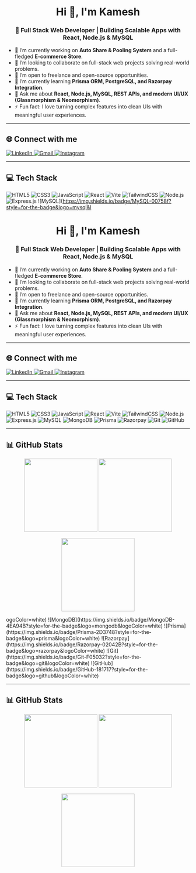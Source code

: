 <h1 align="center">Hi 👋, I'm Kamesh</h1>
<h3 align="center">🚀 Full Stack Web Developer | Building Scalable Apps with React, Node.js & MySQL</h3>

- 🔭 I’m currently working on **Auto Share & Pooling System** and a full-fledged **E-commerce Store**.
- 👯 I’m looking to collaborate on full-stack web projects solving real-world problems.
- 🤝 I’m open to freelance and open-source opportunities.
- 🌱 I’m currently learning **Prisma ORM, PostgreSQL, and Razorpay Integration**.
- 💬 Ask me about **React, Node.js, MySQL, REST APIs, and modern UI/UX (Glassmorphism & Neomorphism)**.
- ⚡ Fun fact: I love turning complex features into clean UIs with meaningful user experiences.

---

## 🌐 Connect with me

<p>
  <a href="https://www.linkedin.com/in/your-linkedin-id/" target="_blank">
    <img src="https://img.shields.io/badge/LinkedIn-blue?style=for-the-badge&logo=linkedin&logoColor=white" alt="LinkedIn"/>
  </a>
  <a href="mailto:your-email@gmail.com" target="_blank">
    <img src="https://img.shields.io/badge/Gmail-red?style=for-the-badge&logo=gmail&logoColor=white" alt="Gmail"/>
  </a>
  <a href="https://instagram.com/your-instagram" target="_blank">
    <img src="https://img.shields.io/badge/Instagram-pink?style=for-the-badge&logo=instagram&logoColor=white" alt="Instagram"/>
  </a>
</p>

---

## 💻 Tech Stack

![HTML5](https://img.shields.io/badge/HTML5-e34c26?style=for-the-badge&logo=html5&logoColor=white)
![CSS3](https://img.shields.io/badge/CSS3-264de4?style=for-the-badge&logo=css3&logoColor=white)
![JavaScript](https://img.shields.io/badge/JavaScript-f0db4f?style=for-the-badge&logo=javascript&logoColor=black)
![React](https://img.shields.io/badge/React-61DBFB?style=for-the-badge&logo=react&logoColor=black)
![Vite](https://img.shields.io/badge/Vite-646cff?style=for-the-badge&logo=vite&logoColor=white)
![TailwindCSS](https://img.shields.io/badge/TailwindCSS-38bdf8?style=for-the-badge&logo=tailwindcss&logoColor=white)
![Node.js](https://img.shields.io/badge/Node.js-3c873a?style=for-the-badge&logo=node.js&logoColor=white)
![Express.js](https://img.shields.io/badge/Express.js-000000?style=for-the-badge&logo=express&logoColor=white)
![MySQL](https://img.shields.io/badge/MySQL-00758f?style=for-the-badge&logo=mysql&l<h1 align="center">Hi 👋, I'm Kamesh</h1>
<h3 align="center">🚀 Full Stack Web Developer | Building Scalable Apps with React, Node.js & MySQL</h3>

- 🔭 I’m currently working on **Auto Share & Pooling System** and a full-fledged **E-commerce Store**.
- 👯 I’m looking to collaborate on full-stack web projects solving real-world problems.
- 🤝 I’m open to freelance and open-source opportunities.
- 🌱 I’m currently learning **Prisma ORM, PostgreSQL, and Razorpay Integration**.
- 💬 Ask me about **React, Node.js, MySQL, REST APIs, and modern UI/UX (Glassmorphism & Neomorphism)**.
- ⚡ Fun fact: I love turning complex features into clean UIs with meaningful user experiences.

---

## 🌐 Connect with me

<p>
  <a href="https://www.linkedin.com/in/your-linkedin-id/" target="_blank">
    <img src="https://img.shields.io/badge/LinkedIn-blue?style=for-the-badge&logo=linkedin&logoColor=white" alt="LinkedIn"/>
  </a>
  <a href="mailto:your-email@gmail.com" target="_blank">
    <img src="https://img.shields.io/badge/Gmail-red?style=for-the-badge&logo=gmail&logoColor=white" alt="Gmail"/>
  </a>
  <a href="https://instagram.com/your-instagram" target="_blank">
    <img src="https://img.shields.io/badge/Instagram-pink?style=for-the-badge&logo=instagram&logoColor=white" alt="Instagram"/>
  </a>
</p>

---

## 💻 Tech Stack

![HTML5](https://img.shields.io/badge/HTML5-e34c26?style=for-the-badge&logo=html5&logoColor=white)
![CSS3](https://img.shields.io/badge/CSS3-264de4?style=for-the-badge&logo=css3&logoColor=white)
![JavaScript](https://img.shields.io/badge/JavaScript-f0db4f?style=for-the-badge&logo=javascript&logoColor=black)
![React](https://img.shields.io/badge/React-61DBFB?style=for-the-badge&logo=react&logoColor=black)
![Vite](https://img.shields.io/badge/Vite-646cff?style=for-the-badge&logo=vite&logoColor=white)
![TailwindCSS](https://img.shields.io/badge/TailwindCSS-38bdf8?style=for-the-badge&logo=tailwindcss&logoColor=white)
![Node.js](https://img.shields.io/badge/Node.js-3c873a?style=for-the-badge&logo=node.js&logoColor=white)
![Express.js](https://img.shields.io/badge/Express.js-000000?style=for-the-badge&logo=express&logoColor=white)
![MySQL](https://img.shields.io/badge/MySQL-00758f?style=for-the-badge&logo=mysql&logoColor=white)
![MongoDB](https://img.shields.io/badge/MongoDB-4EA94B?style=for-the-badge&logo=mongodb&logoColor=white)
![Prisma](https://img.shields.io/badge/Prisma-2D3748?style=for-the-badge&logo=prisma&logoColor=white)
![Razorpay](https://img.shields.io/badge/Razorpay-02042B?style=for-the-badge&logo=razorpay&logoColor=white)
![Git](https://img.shields.io/badge/Git-F05032?style=for-the-badge&logo=git&logoColor=white)
![GitHub](https://img.shields.io/badge/GitHub-181717?style=for-the-badge&logo=github&logoColor=white)

---

## 📊 GitHub Stats

<p align="center">
  <img src="https://github-readme-stats.vercel.app/api?username=your-github-username&show_icons=true&theme=dark" height="200" />
  <img src="https://github-readme-streak-stats.herokuapp.com/?user=your-github-username&theme=dark" height="200" />
</p>

<p align="center">
  <img src="https://github-readme-stats.vercel.app/api/top-langs/?username=your-github-username&layout=compact&theme=dark" height="200" />
</p>
ogoColor=white)
![MongoDB](https://img.shields.io/badge/MongoDB-4EA94B?style=for-the-badge&logo=mongodb&logoColor=white)
![Prisma](https://img.shields.io/badge/Prisma-2D3748?style=for-the-badge&logo=prisma&logoColor=white)
![Razorpay](https://img.shields.io/badge/Razorpay-02042B?style=for-the-badge&logo=razorpay&logoColor=white)
![Git](https://img.shields.io/badge/Git-F05032?style=for-the-badge&logo=git&logoColor=white)
![GitHub](https://img.shields.io/badge/GitHub-181717?style=for-the-badge&logo=github&logoColor=white)

---

## 📊 GitHub Stats

<p align="center">
  <img src="https://github-readme-stats.vercel.app/api?username=kameshp1815&show_icons=true&theme=dark" height="200" />
  <img src="https://github-readme-streak-stats.herokuapp.com/?user=your-github-username&theme=dark" height="200" />
</p>

<p align="center">
  <img src="https://github-readme-stats.vercel.app/api/top-langs/?username=your-github-username&layout=compact&theme=dark" height="200" />
</p>
